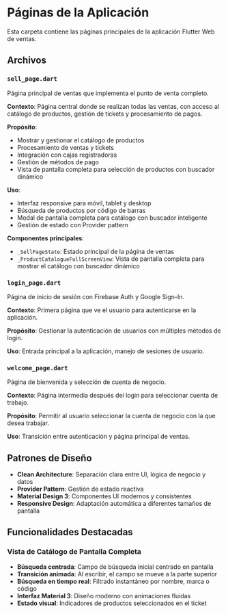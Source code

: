# Páginas de la Aplicación

Esta carpeta contiene las páginas principales de la aplicación Flutter Web de ventas.

## Archivos

### `sell_page.dart`
Página principal de ventas que implementa el punto de venta completo.

**Contexto**: Página central donde se realizan todas las ventas, con acceso al catálogo de productos, gestión de tickets y procesamiento de pagos.

**Propósito**: 
- Mostrar y gestionar el catálogo de productos
- Procesamiento de ventas y tickets
- Integración con cajas registradoras
- Gestión de métodos de pago
- Vista de pantalla completa para selección de productos con buscador dinámico

**Uso**: 
- Interfaz responsive para móvil, tablet y desktop
- Búsqueda de productos por código de barras
- Modal de pantalla completa para catálogo con buscador inteligente
- Gestión de estado con Provider pattern

**Componentes principales**:
- `_SellPageState`: Estado principal de la página de ventas
- `_ProductCatalogueFullScreenView`: Vista de pantalla completa para mostrar el catálogo con buscador dinámico

### `login_page.dart`
Página de inicio de sesión con Firebase Auth y Google Sign-In.

**Contexto**: Primera página que ve el usuario para autenticarse en la aplicación.

**Propósito**: Gestionar la autenticación de usuarios con múltiples métodos de login.

**Uso**: Entrada principal a la aplicación, manejo de sesiones de usuario.

### `welcome_page.dart`
Página de bienvenida y selección de cuenta de negocio.

**Contexto**: Página intermedia después del login para seleccionar cuenta de trabajo.

**Propósito**: Permitir al usuario seleccionar la cuenta de negocio con la que desea trabajar.

**Uso**: Transición entre autenticación y página principal de ventas.

## Patrones de Diseño

- **Clean Architecture**: Separación clara entre UI, lógica de negocio y datos
- **Provider Pattern**: Gestión de estado reactiva
- **Material Design 3**: Componentes UI modernos y consistentes
- **Responsive Design**: Adaptación automática a diferentes tamaños de pantalla

## Funcionalidades Destacadas

### Vista de Catálogo de Pantalla Completa
- **Búsqueda centrada**: Campo de búsqueda inicial centrado en pantalla
- **Transición animada**: Al escribir, el campo se mueve a la parte superior
- **Búsqueda en tiempo real**: Filtrado instantáneo por nombre, marca o código
- **Interfaz Material 3**: Diseño moderno con animaciones fluidas
- **Estado visual**: Indicadores de productos seleccionados en el ticket
